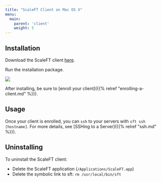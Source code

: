 ```yaml
---
title: "ScaleFT Client on Mac OS X"
menu:
  main:
    parent: 'client'
    weight: 5
---
```


## Installation

Download the ScaleFT client [here](https://dist.scaleft.com/client-tools/mac/latest/ScaleFT.pkg).

Run the installation package.

<img src="/docs/static/sft-osx-installation-complete.png" style="max-height: 550px;" />

After installing, be sure to [enroll your client]({{% relref "enrolling-a-client.md" %}}).


## Usage

Once your client is enrolled, you can `ssh` to your servers with `sft ssh [hostname]`. For more details, see [SSHing to a Server]({{% relref "ssh.md" %}}).


## Uninstalling

To uninstall the ScaleFT client:

- Delete the ScaleFT application (`/Applications/ScaleFT.app`)
- Delete the symbolic link to sft: `rm /usr/local/bin/sft`
